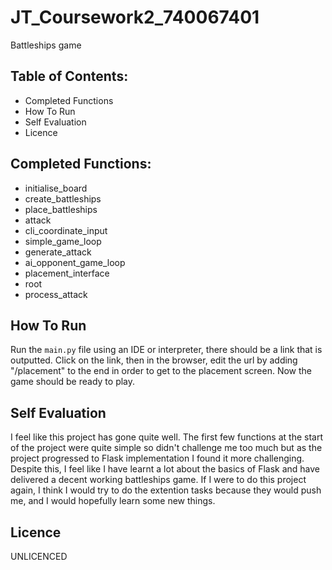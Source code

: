 # JT_Coursework2_740067401
Battleships game

## Table of Contents:
- Completed Functions
- How To Run
- Self Evaluation
- Licence

## Completed Functions:
- initialise_board
- create_battleships
- place_battleships
- attack
- cli_coordinate_input
- simple_game_loop
- generate_attack
- ai_opponent_game_loop
- placement_interface
- root
- process_attack

## How To Run
Run the ``main.py`` file using an IDE or interpreter, there should be a link that is outputted. Click on the link, then in the browser, edit the url by adding "/placement" to the end in order to get to the placement screen. Now the game should be ready to play.

## Self Evaluation
I feel like this project has gone quite well. The first few functions at the start of the project were quite simple so didn't challenge me too much but as the project progressed to Flask implementation I found it more challenging. Despite this, I feel like I have learnt a lot about the basics of Flask and have delivered a decent working battleships game. If I were to do this project again, I think I would try to do the extention tasks because they would push me, and I would hopefully learn some new things.

## Licence
UNLICENCED
